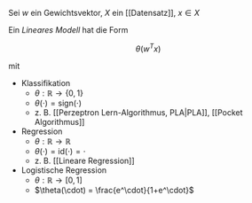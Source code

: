 Sei $w$ ein Gewichtsvektor, $X$ ein [[Datensatz]], $x \in X$

Ein *Lineares Modell* hat die Form

$$
	\theta(w^Tx)
$$

mit

- Klassifikation
	- $\theta : \mathbb{R} \to \{ 0, 1 \}$
	- $\theta(\cdot) = \text{sign}(\cdot)$
	- z. B. [[Perzeptron Lern-Algorithmus, PLA|PLA]], [[Pocket Algorithmus]]
- Regression
	- $\theta : \mathbb{R} \to \mathbb{R}$
	- $\theta(\cdot) = \text{id}(\cdot) = \cdot$
	- z. B. [[Lineare Regression]]
- Logistische Regression
	- $\theta : \mathbb{R} \to [0, 1]$
	- $\theta(\cdot) = \frac{e^\cdot}{1+e^\cdot}$